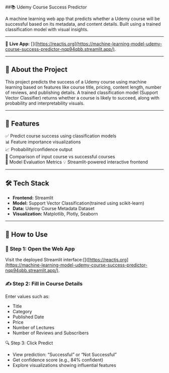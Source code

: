 ##📚 Udemy Course Success Predictor

A machine learning web app that predicts whether a Udemy course will be successful based on its metadata, and content details. Built using a trained classification model with visual insights.

---

🔗 **Live App:** []([https://reactjs.org](https://machine-learning-model-udemy-course-success-predictor-nqp94qbb.streamlit.app/).

---

## 🧠 About the Project

This project predicts the success of a Udemy course using machine learning based on features like course title, pricing, content length, number of reviews, and publishing details. A trained classification model (Support Vector Classifier) returns whether a course is likely to succeed, along with probability and interpretability visuals.

---

## 🚀 Features

✅ Predict course success using classification models  
📊 Feature importance visualizations  
📈 Probability/confidence output  
🧭 Comparison of input course vs successful courses  
🔌 Model Evaluation Metrics
💡 Streamlit-powered interactive frontend  

---

## 🛠️ Tech Stack

- **Frontend:** Streamlit  
- **Model:** Support Vector Classification(trained using scikit-learn)  
- **Data:** Udemy Course Metadata Dataset  
- **Visualization:** Matplotlib, Plotly, Seaborn  

---

## 🧪 How to Use

### 🎯 Step 1: Open the Web App  
Visit the deployed Streamlit interface:[]([https://reactjs.org](https://machine-learning-model-udemy-course-success-predictor-nqp94qbb.streamlit.app/).


### ✍️ Step 2: Fill in Course Details  
Enter values such as:  
- Title
- Category
- Published Date  
- Price
- Number of Lectures  
- Number of Reviews and Subscribers  

 🔍 Step 3: Click Predict  
- View prediction: “Successful” or “Not Successful”  
- Get confidence score (e.g., 84% confident)  
- Explore visualizations showing influential features  


